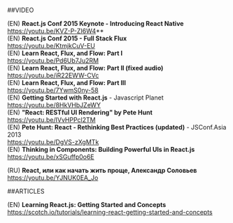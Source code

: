 ##VIDEO

(EN) **React.js Conf 2015 Keynote - Introducing React Native**  
https://youtu.be/KVZ-P-ZI6W4**  
(EN) **React.js Conf 2015 - Full Stack Flux**  
https://youtu.be/KtmjkCuV-EU  
(EN) **Learn React, Flux, and Flow: Part I**  
https://youtu.be/Pd6Ub7Ju2RM  
(EN) **Learn React, Flux, and Flow: Part II (fixed audio)**  
https://youtu.be/iR22EWW-CVc  
(EN) **Learn React, Flux, and Flow: Part III**  
https://youtu.be/7YwmS0ny-58  
(EN) **Getting Started with React.js** - Javascript Planet  
https://youtu.be/8HkVHbJZeWY  
(EN) **"React: RESTful UI Rendering" by Pete Hunt**  
https://youtu.be/IVvHPPcl2TM  
(EN) **Pete Hunt: React - Rethinking Best Practices (updated)** - JSConf.Asia 2013  
https://youtu.be/DgVS-zXgMTk  
(EN) **Thinking in Components: Building Powerful UIs in React.js**  
https://youtu.be/xSGuffp0o6E  


(RU) **React, или как начать жить проще, Александр Соловьев**  
https://youtu.be/YJNUK0EA_Jo  



##ARTICLES

(EN) **Learning React.js: Getting Started and Concepts**   https://scotch.io/tutorials/learning-react-getting-started-and-concepts  


